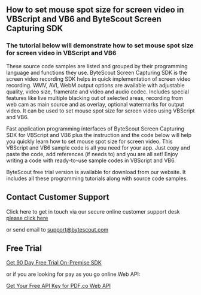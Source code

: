 ## How to set mouse spot size for screen video in VBScript and VB6 and ByteScout Screen Capturing SDK

### The tutorial below will demonstrate how to set mouse spot size for screen video in VBScript and VB6

These source code samples are listed and grouped by their programming language and functions they use. ByteScout Screen Capturing SDK is the screen video recording SDK helps in quick implementation of screen video recording. WMV, AVI, WebM output options are available with adjustable quality, video size, framerate and video and audio codec. Includes special features like live multiple blacking out of selected areas, recording from web cam as main source and as overlay, optional watermarks for output video. It can be used to set mouse spot size for screen video using VBScript and VB6.

Fast application programming interfaces of ByteScout Screen Capturing SDK for VBScript and VB6 plus the instruction and the code below will help you quickly learn how to set mouse spot size for screen video. This VBScript and VB6 sample code is all you need for your app. Just copy and paste the code, add references (if needs to) and you are all set! Enjoy writing a code with ready-to-use sample codes in VBScript and VB6.

ByteScout free trial version is available for download from our website. It includes all these programming tutorials along with source code samples.

## Contact Customer Support

Click here to get in touch via our secure online customer support desk [please click here](https://bytescout.zendesk.com/hc/en-us/requests/new?subject=ByteScout%20Screen%20Capturing%20SDK%20Question)

or send email to [support@bytescout.com](mailto:support@bytescout.com?subject=ByteScout%20Screen%20Capturing%20SDK%20Question) 

## Free Trial

[Get 90 Day Free Trial On-Premise SDK](https://bytescout.com/download/web-installer?utm_source=github-readme)

or if you are looking for pay as you go online Web API:

[Get Your Free API Key for PDF.co Web API](https://pdf.co/documentation/api?utm_source=github-readme)